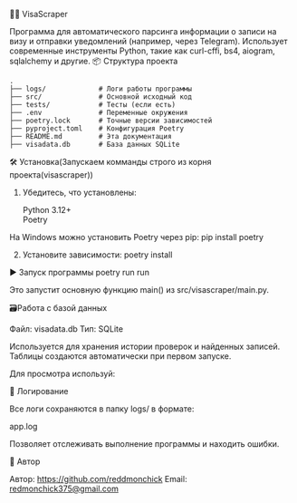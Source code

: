 🕵️‍♂️ VisaScraper 

Программа для автоматического парсинга информации о записи на визу и отправки уведомлений (например, через Telegram). Использует современные инструменты Python, такие как curl-cffi, bs4, aiogram, sqlalchemy и другие. 
📦 Структура проекта 
```
.
├── logs/             # Логи работы программы
├── src/              # Основной исходный код
├── tests/            # Тесты (если есть)
├── .env              # Переменные окружения
├── poetry.lock       # Точные версии зависимостей
├── pyproject.toml    # Конфигурация Poetry
├── README.md         # Эта документация
├── visadata.db       # База данных SQLite
```


🛠️ Установка(Запускаем комманды строго из корня проекта(visascraper))
1. Убедитесь, что установлены: 

    Python 3.12+  
    Poetry 
     

На Windows можно установить Poetry через pip: 
pip install poetry

2. Установите зависимости:
poetry install



▶️ Запуск программы
poetry run run

Это запустит основную функцию main() из src/visascraper/main.py.


🗃️Работа с базой данных 

Файл: visadata.db
Тип: SQLite   

Используется для хранения истории проверок и найденных записей.
Таблицы создаются автоматически при первом запуске. 

Для просмотра используй: 


📁 Логирование 

Все логи сохраняются в папку logs/ в формате: 

app.log

Позволяет отслеживать выполнение программы и находить ошибки.



🤝 Автор 

Автор: https://github.com/reddmonchick
Email: redmonchick375@gmail.com   